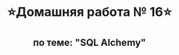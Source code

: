 <h1 align="center">&#11088Домашняя работа № 16&#11088</h1>
<h2 align="center">по теме: "SQL Alchemy"</h2>

